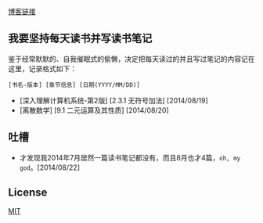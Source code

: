 [博客链接](http://myspes.info)

## 我要坚持每天读书并写读书笔记

鉴于经常默默的、自我催眠式的偷懒，决定把每天读过的并且写过笔记的内容记在这里，记录格式如下：

	[书名-版本] [章节信息] [日期(YYYY/MM/DD)]

* [深入理解计算机系统-第2版] [2.3.1 无符号加法] [2014/08/19]
* [离散数学] [9.1 二元运算及其性质] [2014/08/20]

## 吐槽

* 才发现我2014年7月居然一篇读书笔记都没有，而且8月也才4篇，`oh, my god`。[2014/08/22]

## License

[MIT](http://opensource.org/licenses/MIT)
